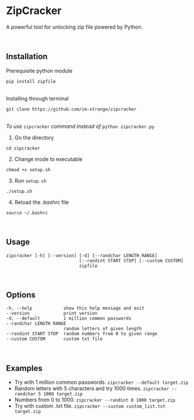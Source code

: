 # ZipCracker
A powerful tool for unlocking zip file powered by Python.

&nbsp;  
## Installation

Prerequisite python module
```
pip install zipfile
```

&nbsp;  
Installing through terminal
```
git clone https://github.com/im-strange/zipcracker
```

&nbsp;   
*To use* `zipcracker` *command instead of* `python zipcracker.py`
1. Go the directory
  ```
  cd zipcracker
  ```
2. Change mode to executable
  ```
  chmod +x setup.sh
  ```
3. Run `setup.sh`
  ```
  ./setup.sh
  ```
4. Reload the *.bashrc* file
  ```
  source ~/.bashrc
  ```

&nbsp;  
## Usage
```
zipcracker [-h] [--version] [-d] [--randchar LENGTH RANGE]
                            [--randint START STOP] [--custom CUSTOM]
                            zipfile
```

&nbsp;  
## Options
```
-h, --help            show this help message and exit
--version             print version
-d, --default         1 million common passwords
--randchar LENGTH RANGE
                      random letters of given length
--randint START STOP  random numbers from 0 to given range
--custom CUSTOM       custom txt file
```

&nbsp;  
## Examples
- Try with 1 million common passwords. 
   `zipcracker --default target.zip`
- Random letters with 5 characters and try 1000 times. 
   `zipcracker --randchar 5 1000 target.zip`
- Numbers from 0 to 1000.
   `zipcracker --randint 0 1000 target.zip`
- Try with custom .txt file.
   `zipcracker --custom custom_list.txt target.zip`

